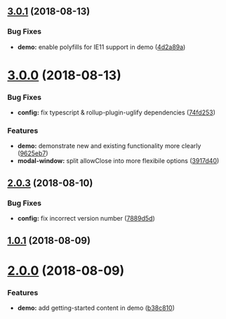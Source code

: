 <a name="3.0.1"></a>
## [3.0.1](https://github.com/pfbrowning/ng-modal/compare/v3.0.0...v3.0.1) (2018-08-13)


### Bug Fixes

* **demo:** enable polyfills for IE11 support in demo ([4d2a89a](https://github.com/pfbrowning/ng-modal/commit/4d2a89a))



<a name="3.0.0"></a>
# [3.0.0](https://github.com/pfbrowning/ng-modal/compare/v2.0.3...v3.0.0) (2018-08-13)


### Bug Fixes

* **config:** fix typescript & rollup-plugin-uglify dependencies ([74fd253](https://github.com/pfbrowning/ng-modal/commit/74fd253))


### Features

* **demo:** demonstrate new and existing functionality more clearly ([9625eb7](https://github.com/pfbrowning/ng-modal/commit/9625eb7))
* **modal-window:** split allowClose into more flexibile options ([3917d40](https://github.com/pfbrowning/ng-modal/commit/3917d40))



<a name="2.0.3"></a>
## [2.0.3](https://github.com/pfbrowning/ng-modal/compare/v2.0.2...v2.0.3) (2018-08-10)


### Bug Fixes

* **config:** fix incorrect version number ([7889d5d](https://github.com/pfbrowning/ng-modal/commit/7889d5d))



<a name="1.0.1"></a>
## [1.0.1](https://github.com/pfbrowning/ng-modal/compare/v2.0.0...v1.0.1) (2018-08-09)



<a name="2.0.0"></a>
# [2.0.0](https://github.com/pfbrowning/ng-modal/compare/b38c810...v2.0.0) (2018-08-09)


### Features

* **demo:** add getting-started content in demo ([b38c810](https://github.com/pfbrowning/ng-modal/commit/b38c810))



